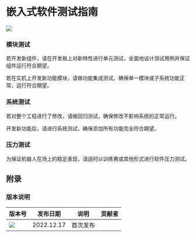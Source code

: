 # 嵌入式软件测试指南

![](https://img.shields.io/badge/version-0.9.0-green)

### 模块测试

若开发新组件，请在开发板上对新特性进行单元测试，全面地设计测试用例并保证组件运行符合期望。

若在实机上开发新功能模块，请做功能集成测试，确保单一模块或子系统功能正常，运行符合期望。

### 系统测试

若对整个工程进行了修改，请做回归测试，确保修改不影响系统的正常运行。

开发新功能后，请进行系统测试，确保添加所有功能完全符合期望。

### 压力测试

为保证机器人在场上的稳定表现，请适时以训练赛或其他形式进行软件压力测试。


## 附录

### 版本说明

| 版本号                                                       | 发布日期   | 说明     | 贡献者 |
| ------------------------------------------------------------ | ---------- | -------- | ------ |
| <img src = "https://img.shields.io/badge/version-0.9.0-green" > | 2022.12.17 | 首次发布 |  |
